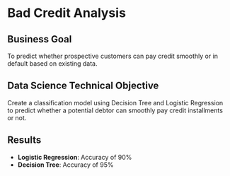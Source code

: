 # Bad Credit Analysis

## Business Goal
To predict whether prospective customers can pay credit smoothly or in default based on existing data.

## Data Science Technical Objective
Create a classification model using Decision Tree and Logistic Regression to predict whether a potential debtor can smoothly pay credit installments or not.

## Results
- **Logistic Regression**: Accuracy of 90%
- **Decision Tree**: Accuracy of 95%
